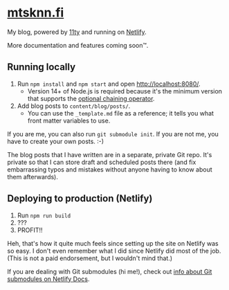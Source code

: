 # [mtsknn.fi](https://mtsknn.fi/)

My blog,
powered by [11ty](https://www.11ty.dev/)
and running on [Netlify](https://www.netlify.com/).

More documentation and features coming soon&trade;.

## Running locally

1. Run `npm install` and `npm start` and open <http://localhost:8080/>.
   - Version 14+ of Node.js is required
     because it's the minimum version that supports
     the [optional chaining operator](https://developer.mozilla.org/en-US/docs/Web/JavaScript/Reference/Operators/Optional_chaining).
2. Add blog posts to `content/blog/posts/`.
   - You can use the `_template.md` file as a reference;
     it tells you what front matter variables to use.

If you are me,
you can also run `git submodule init`.
If you are not me,
you have to create your own posts. :-)

The blog posts that I have written
are in a separate, private Git repo.
It's private so that I can store draft and scheduled posts there
(and fix embarrassing typos and mistakes
without anyone having to know about them afterwards).

## Deploying to production (Netlify)

1. Run `npm run build`
2. ???
3. PROFIT!!

Heh,
that's how it quite much feels
since setting up the site on Netlify was so easy.
I don't even remember what I did
since Netlify did most of the job.
(This is not a paid endorsement,
but I wouldn't mind that.)

If you are dealing with Git submodules (hi me!),
check out
[info about Git submodules on Netlify Docs](https://docs.netlify.com/configure-builds/repo-permissions-linking/#git-submodules).

